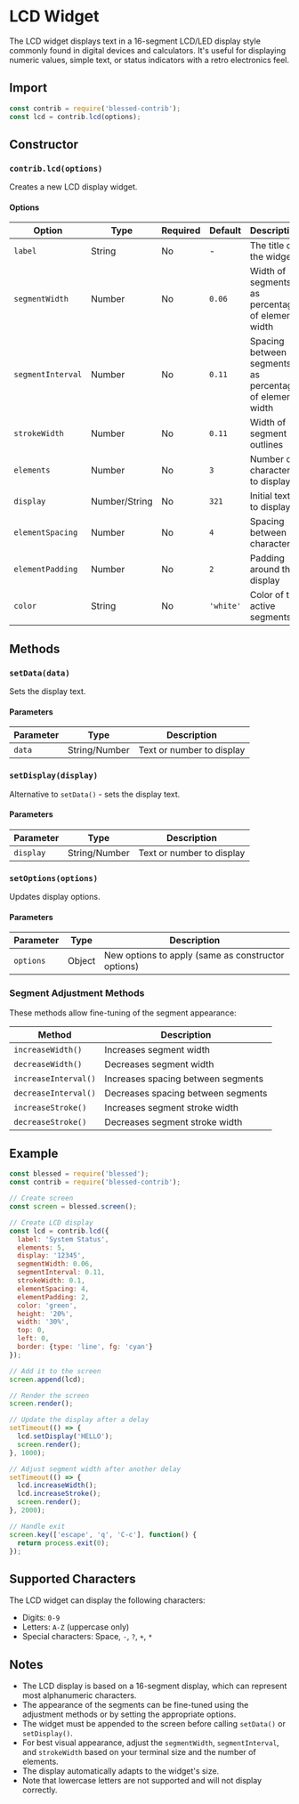 # LCD Widget

The LCD widget displays text in a 16-segment LCD/LED display style commonly found in digital devices and calculators. It's useful for displaying numeric values, simple text, or status indicators with a retro electronics feel.

## Import

```javascript
const contrib = require('blessed-contrib');
const lcd = contrib.lcd(options);
```

## Constructor

### `contrib.lcd(options)`

Creates a new LCD display widget.

#### Options

| Option | Type | Required | Default | Description |
|--------|------|----------|---------|-------------|
| `label` | String | No | - | The title of the widget |
| `segmentWidth` | Number | No | `0.06` | Width of segments as percentage of element width |
| `segmentInterval` | Number | No | `0.11` | Spacing between segments as percentage of element width |
| `strokeWidth` | Number | No | `0.11` | Width of segment outlines |
| `elements` | Number | No | `3` | Number of characters to display |
| `display` | Number/String | No | `321` | Initial text to display |
| `elementSpacing` | Number | No | `4` | Spacing between characters |
| `elementPadding` | Number | No | `2` | Padding around the display |
| `color` | String | No | `'white'` | Color of the active segments |

## Methods

### `setData(data)`

Sets the display text.

#### Parameters

| Parameter | Type | Description |
|-----------|------|-------------|
| `data` | String/Number | Text or number to display |

### `setDisplay(display)`

Alternative to `setData()` - sets the display text.

#### Parameters

| Parameter | Type | Description |
|-----------|------|-------------|
| `display` | String/Number | Text or number to display |

### `setOptions(options)`

Updates display options.

#### Parameters

| Parameter | Type | Description |
|-----------|------|-------------|
| `options` | Object | New options to apply (same as constructor options) |

### Segment Adjustment Methods

These methods allow fine-tuning of the segment appearance:

| Method | Description |
|--------|-------------|
| `increaseWidth()` | Increases segment width |
| `decreaseWidth()` | Decreases segment width |
| `increaseInterval()` | Increases spacing between segments |
| `decreaseInterval()` | Decreases spacing between segments |
| `increaseStroke()` | Increases segment stroke width |
| `decreaseStroke()` | Decreases segment stroke width |

## Example

```javascript
const blessed = require('blessed');
const contrib = require('blessed-contrib');

// Create screen
const screen = blessed.screen();

// Create LCD display
const lcd = contrib.lcd({
  label: 'System Status',
  elements: 5,
  display: '12345',
  segmentWidth: 0.06,
  segmentInterval: 0.11,
  strokeWidth: 0.1,
  elementSpacing: 4,
  elementPadding: 2,
  color: 'green',
  height: '20%',
  width: '30%',
  top: 0,
  left: 0,
  border: {type: 'line', fg: 'cyan'}
});

// Add it to the screen
screen.append(lcd);

// Render the screen
screen.render();

// Update the display after a delay
setTimeout(() => {
  lcd.setDisplay('HELLO');
  screen.render();
}, 1000);

// Adjust segment width after another delay
setTimeout(() => {
  lcd.increaseWidth();
  lcd.increaseStroke();
  screen.render();
}, 2000);

// Handle exit
screen.key(['escape', 'q', 'C-c'], function() {
  return process.exit(0);
});
```

## Supported Characters

The LCD widget can display the following characters:

- Digits: `0-9`
- Letters: `A-Z` (uppercase only)
- Special characters: Space, `-`, `?`, `+`, `*`

## Notes

- The LCD display is based on a 16-segment display, which can represent most alphanumeric characters.
- The appearance of the segments can be fine-tuned using the adjustment methods or by setting the appropriate options.
- The widget must be appended to the screen before calling `setData()` or `setDisplay()`.
- For best visual appearance, adjust the `segmentWidth`, `segmentInterval`, and `strokeWidth` based on your terminal size and the number of elements.
- The display automatically adapts to the widget's size.
- Note that lowercase letters are not supported and will not display correctly.